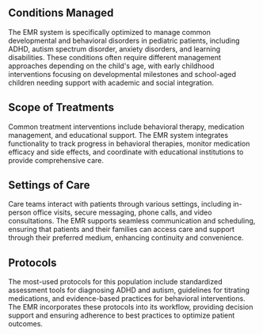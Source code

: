 ## Conditions Managed
The EMR system is specifically optimized to manage common developmental and behavioral disorders in pediatric patients, including ADHD, autism spectrum disorder, anxiety disorders, and learning disabilities. These conditions often require different management approaches depending on the child's age, with early childhood interventions focusing on developmental milestones and school-aged children needing support with academic and social integration.

## Scope of Treatments
Common treatment interventions include behavioral therapy, medication management, and educational support. The EMR system integrates functionality to track progress in behavioral therapies, monitor medication efficacy and side effects, and coordinate with educational institutions to provide comprehensive care.

## Settings of Care
Care teams interact with patients through various settings, including in-person office visits, secure messaging, phone calls, and video consultations. The EMR supports seamless communication and scheduling, ensuring that patients and their families can access care and support through their preferred medium, enhancing continuity and convenience.

## Protocols
The most-used protocols for this population include standardized assessment tools for diagnosing ADHD and autism, guidelines for titrating medications, and evidence-based practices for behavioral interventions. The EMR incorporates these protocols into its workflow, providing decision support and ensuring adherence to best practices to optimize patient outcomes.

